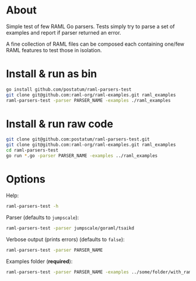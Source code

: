 # About

Simple test of few RAML Go parsers. Tests simply try to parse a set of examples and report if parser returned an error.

A fine collection of RAML files can be composed each containing one/few RAML features to test those in isolation.

# Install & run as bin

```sh
go install github.com/postatum/raml-parsers-test
git clone git@github.com:raml-org/raml-examples.git raml_examples
raml-parsers-test -parser PARSER_NAME -examples ./raml_examples
```

# Install & run raw code

```sh
git clone git@github.com:postatum/raml-parsers-test.git
git clone git@github.com:raml-org/raml-examples.git raml_examples
cd raml-parsers-test
go run *.go -parser PARSER_NAME -examples ../raml_examples

```

# Options

Help:

```sh
raml-parsers-test -h
```

Parser (defaults to `jumpscale`):
```sh
raml-parsers-test -parser jumpscale/goraml/tsaikd
```

Verbose output (prints errors) (defaults to `false`):

```sh
raml-parsers-test -parser PARSER_NAME
```

Examples folder (**required**):

```sh
raml-parsers-test -parser PARSER_NAME -examples ../some/folder/with_raml

```
